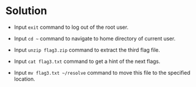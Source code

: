 # Solution

- Input `exit` command to log out of the root user.

- Input `cd ~` command to navigate to home directory of current user.

- Input `unzip flag3.zip` command to extract the third flag file.

- Input `cat flag3.txt` command to get a hint of the next flags.

- Input `mv flag3.txt ~/resolve` command to move this file to the specified location.
